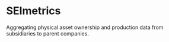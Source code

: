 # SEImetrics

Aggregating physical asset ownership and production data from subsidiaries to parent companies.

